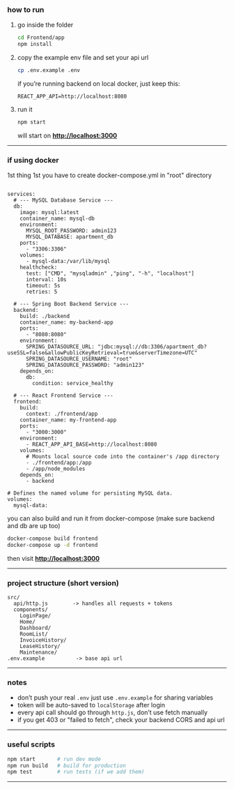 ### how to run

1. go inside the folder

   ```bash
   cd Frontend/app
   npm install
   ```
2. copy the example env file and set your api url

   ```bash
   cp .env.example .env
   ```

   if you’re running backend on local docker, just keep this:

   ```
   REACT_APP_API=http://localhost:8080
   ```
3. run it

   ```bash
   npm start
   ```

   will start on **[http://localhost:3000](http://localhost:3000)**

---

### if using docker

1st thing 1st you have to create docker-compose.yml in "root" directory
```version: '3.8'

services:
  # --- MySQL Database Service ---
  db:
    image: mysql:latest
    container_name: mysql-db
    environment:
      MYSQL_ROOT_PASSWORD: admin123
      MYSQL_DATABASE: apartment_db
    ports:
      - "3306:3306"
    volumes:
      - mysql-data:/var/lib/mysql
    healthcheck:
      test: ["CMD", "mysqladmin" ,"ping", "-h", "localhost"]
      interval: 10s
      timeout: 5s
      retries: 5

  # --- Spring Boot Backend Service ---
  backend:
    build: ./backend
    container_name: my-backend-app
    ports:
      - "8080:8080"
    environment:
      SPRING_DATASOURCE_URL: "jdbc:mysql://db:3306/apartment_db?useSSL=false&allowPublicKeyRetrieval=true&serverTimezone=UTC"
      SPRING_DATASOURCE_USERNAME: "root"
      SPRING_DATASOURCE_PASSWORD: "admin123"
    depends_on:
      db:
        condition: service_healthy

  # --- React Frontend Service ---
  frontend:
    build:
      context: ./frontend/app
    container_name: my-frontend-app
    ports:
      - "3000:3000"
    environment:
      - REACT_APP_API_BASE=http://localhost:8080
    volumes:
      # Mounts local source code into the container's /app directory
      - ./frontend/app:/app
      - /app/node_modules
    depends_on:
      - backend

# Defines the named volume for persisting MySQL data.
volumes:
  mysql-data:
```

you can also build and run it from docker-compose
(make sure backend and db are up too)

```bash
docker-compose build frontend
docker-compose up -d frontend
```

then visit **[http://localhost:3000](http://localhost:3000)**

---

### project structure (short version)

```
src/
  api/http.js        -> handles all requests + tokens
  components/
    LoginPage/       
    Home/
    Dashboard/
    RoomList/
    InvoiceHistory/
    LeaseHistory/
    Maintenance/
.env.example          -> base api url
```

---

### notes

* don’t push your real `.env`
  just use `.env.example` for sharing variables
* token will be auto-saved to `localStorage` after login
* every api call should go through `http.js`, don’t use fetch manually
* if you get 403 or "failed to fetch", check your backend CORS and api url

---

### useful scripts

```bash
npm start       # run dev mode
npm run build   # build for production
npm test        # run tests (if we add them)
```

---
